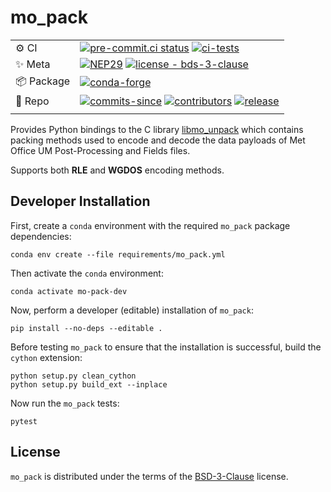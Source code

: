 # mo_pack

|            |                                                                                                                                                                                                                                                                                                                                                                                                            |
|------------|------------------------------------------------------------------------------------------------------------------------------------------------------------------------------------------------------------------------------------------------------------------------------------------------------------------------------------------------------------------------------------------------------------|
| ⚙️ CI      | [![pre-commit.ci status](https://results.pre-commit.ci/badge/github/SciTools/mo_pack/main.svg)](https://results.pre-commit.ci/latest/github/SciTools/mo_pack/main) [![ci-tests](https://github.com/SciTools/mo_pack/actions/workflows/ci-tests.yml/badge.svg)](https://github.com/SciTools/mo_pack/actions/workflows/ci-tests.yml)                                                                         |
| ✨ Meta     | [![NEP29](https://raster.shields.io/badge/follows-NEP29-orange.png)](https://numpy.org/neps/nep-0029-deprecation_policy.html) [![license - bds-3-clause](https://img.shields.io/github/license/SciTools/mo_pack)](https://github.com/SciTools/mo_pack/blob/main/LICENSE)                                                                                                                                   |
| 📦 Package | [![conda-forge](https://img.shields.io/conda/vn/conda-forge/mo_pack?color=orange&label=conda-forge&logo=conda-forge&logoColor=white)](https://anaconda.org/conda-forge/mo_pack)                                                                                                                                                                                                                            |
| 🧰 Repo    | [![commits-since](https://img.shields.io/github/commits-since/SciTools/mo_pack/latest.svg)](https://github.com/SciTools/mo_pack/commits/main) [![contributors](https://img.shields.io/github/contributors/SciTools/mo_pack)](https://github.com/SciTools/mo_pack/graphs/contributors) [![release](https://img.shields.io/github/v/release/SciTools/mo_pack)](https://github.com/SciTools/mo_pack/releases) |
|            |

Provides Python bindings to the C library [libmo_unpack](https://github.com/SciTools/libmo_unpack) which contains packing methods used to encode and decode the data payloads of Met Office UM Post-Processing and Fields files.

Supports both **RLE** and **WGDOS** encoding methods.

## Developer Installation

First, create a `conda` environment with the required `mo_pack` package dependencies:
```shell
conda env create --file requirements/mo_pack.yml
```

Then activate the `conda` environment:
```shell
conda activate mo-pack-dev
```

Now, perform a developer (editable) installation of `mo_pack`:
```shell
pip install --no-deps --editable .
```

Before testing `mo_pack` to ensure that the installation is successful, build the `cython` extension:
```shell
python setup.py clean_cython
python setup.py build_ext --inplace
```

Now run the `mo_pack` tests:
```shell
pytest
```

## License

`mo_pack` is distributed under the terms of the [BSD-3-Clause](https://spdx.org/licenses/BSD-3-Clause.html) license.
